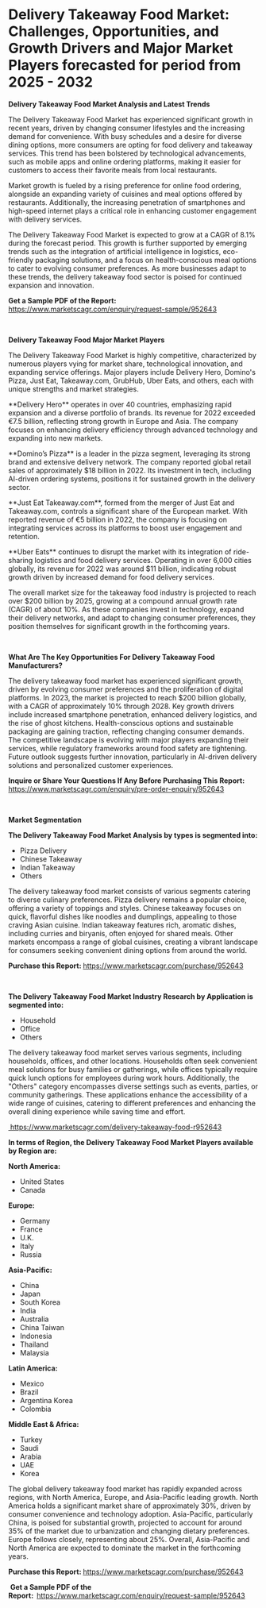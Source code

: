 <p><h1>Delivery Takeaway Food Market: Challenges, Opportunities, and Growth Drivers and Major Market Players forecasted for period from 2025 - 2032</h1></p><p><strong>Delivery Takeaway Food Market Analysis and Latest Trends</strong></p>
<p><p>The Delivery Takeaway Food Market has experienced significant growth in recent years, driven by changing consumer lifestyles and the increasing demand for convenience. With busy schedules and a desire for diverse dining options, more consumers are opting for food delivery and takeaway services. This trend has been bolstered by technological advancements, such as mobile apps and online ordering platforms, making it easier for customers to access their favorite meals from local restaurants.</p><p>Market growth is fueled by a rising preference for online food ordering, alongside an expanding variety of cuisines and meal options offered by restaurants. Additionally, the increasing penetration of smartphones and high-speed internet plays a critical role in enhancing customer engagement with delivery services. </p><p>The Delivery Takeaway Food Market is expected to grow at a CAGR of 8.1% during the forecast period. This growth is further supported by emerging trends such as the integration of artificial intelligence in logistics, eco-friendly packaging solutions, and a focus on health-conscious meal options to cater to evolving consumer preferences. As more businesses adapt to these trends, the delivery takeaway food sector is poised for continued expansion and innovation.</p></p>
<p><strong>Get a Sample PDF of the Report:&nbsp;</strong> <a href="https://www.marketscagr.com/enquiry/request-sample/952643?utm_campaign=2485&utm_medium=2&utm_source=Github&utm_content=ia&utm_term=18042025&utm_id=delivery-takeaway-food">https://www.marketscagr.com/enquiry/request-sample/952643</a></p>
<p>&nbsp;</p>
<p><strong>Delivery Takeaway Food Major Market Players</strong></p>
<p><p>The Delivery Takeaway Food Market is highly competitive, characterized by numerous players vying for market share, technological innovation, and expanding service offerings. Major players include Delivery Hero, Domino's Pizza, Just Eat, Takeaway.com, GrubHub, Uber Eats, and others, each with unique strengths and market strategies.</p><p>**Delivery Hero** operates in over 40 countries, emphasizing rapid expansion and a diverse portfolio of brands. Its revenue for 2022 exceeded €7.5 billion, reflecting strong growth in Europe and Asia. The company focuses on enhancing delivery efficiency through advanced technology and expanding into new markets.</p><p>**Domino’s Pizza** is a leader in the pizza segment, leveraging its strong brand and extensive delivery network. The company reported global retail sales of approximately $18 billion in 2022. Its investment in tech, including AI-driven ordering systems, positions it for sustained growth in the delivery sector.</p><p>**Just Eat Takeaway.com**, formed from the merger of Just Eat and Takeaway.com, controls a significant share of the European market. With reported revenue of €5 billion in 2022, the company is focusing on integrating services across its platforms to boost user engagement and retention.</p><p>**Uber Eats** continues to disrupt the market with its integration of ride-sharing logistics and food delivery services. Operating in over 6,000 cities globally, its revenue for 2022 was around $11 billion, indicating robust growth driven by increased demand for food delivery services.</p><p>The overall market size for the takeaway food industry is projected to reach over $200 billion by 2025, growing at a compound annual growth rate (CAGR) of about 10%. As these companies invest in technology, expand their delivery networks, and adapt to changing consumer preferences, they position themselves for significant growth in the forthcoming years.</p></p>
<p>&nbsp;</p>
<p><strong>What Are The Key Opportunities For Delivery Takeaway Food Manufacturers?</strong></p>
<p><p>The delivery takeaway food market has experienced significant growth, driven by evolving consumer preferences and the proliferation of digital platforms. In 2023, the market is projected to reach $200 billion globally, with a CAGR of approximately 10% through 2028. Key growth drivers include increased smartphone penetration, enhanced delivery logistics, and the rise of ghost kitchens. Health-conscious options and sustainable packaging are gaining traction, reflecting changing consumer demands. The competitive landscape is evolving with major players expanding their services, while regulatory frameworks around food safety are tightening. Future outlook suggests further innovation, particularly in AI-driven delivery solutions and personalized customer experiences.</p></p>
<p><strong>Inquire or Share Your Questions If Any Before Purchasing This Report:</strong> <a href="https://www.marketscagr.com/enquiry/pre-order-enquiry/952643?utm_campaign=2485&utm_medium=2&utm_source=Github&utm_content=ia&utm_term=18042025&utm_id=delivery-takeaway-food">https://www.marketscagr.com/enquiry/pre-order-enquiry/952643</a></p>
<p>&nbsp;</p>
<p><strong>Market Segmentation</strong></p>
<p><strong>The Delivery Takeaway Food Market Analysis by types is segmented into:</strong></p>
<p><ul><li>Pizza Delivery</li><li>Chinese Takeaway</li><li>Indian Takeaway</li><li>Others</li></ul></p>
<p><p>The delivery takeaway food market consists of various segments catering to diverse culinary preferences. Pizza delivery remains a popular choice, offering a variety of toppings and styles. Chinese takeaway focuses on quick, flavorful dishes like noodles and dumplings, appealing to those craving Asian cuisine. Indian takeaway features rich, aromatic dishes, including curries and biryanis, often enjoyed for shared meals. Other markets encompass a range of global cuisines, creating a vibrant landscape for consumers seeking convenient dining options from around the world.</p></p>
<p><strong>Purchase this Report:&nbsp;</strong><a href="https://www.marketscagr.com/purchase/952643?utm_campaign=2485&utm_medium=2&utm_source=Github&utm_content=ia&utm_term=18042025&utm_id=delivery-takeaway-food">https://www.marketscagr.com/purchase/952643</a></p>
<p>&nbsp;</p>
<p><strong>The Delivery Takeaway Food Market Industry Research by Application is segmented into:</strong></p>
<p><ul><li>Household</li><li>Office</li><li>Others</li></ul></p>
<p><p>The delivery takeaway food market serves various segments, including households, offices, and other locations. Households often seek convenient meal solutions for busy families or gatherings, while offices typically require quick lunch options for employees during work hours. Additionally, the "Others" category encompasses diverse settings such as events, parties, or community gatherings. These applications enhance the accessibility of a wide range of cuisines, catering to different preferences and enhancing the overall dining experience while saving time and effort.</p></p>
<p><a href="https://www.marketscagr.com/delivery-takeaway-food-r952643?utm_campaign=2485&utm_medium=2&utm_source=Github&utm_content=ia&utm_term=18042025&utm_id=delivery-takeaway-food">&nbsp;https://www.marketscagr.com/delivery-takeaway-food-r952643</a></p>
<p><strong>In terms of Region, the Delivery Takeaway Food Market Players available by Region are:</strong></p>
<p>
    <p> <strong> North America: </strong>
        <ul>
            <li>United States</li>
            <li>Canada</li>
        </ul>
        </p> 
    <p> <strong> Europe: </strong>
        <ul>
            <li>Germany</li>
            <li>France</li>
            <li>U.K.</li>
            <li>Italy</li>
            <li>Russia</li>
        </ul>
        </p> 
    <p> <strong> Asia-Pacific: </strong>
        <ul>
            <li>China</li>
            <li>Japan</li>
            <li>South Korea</li>
            <li>India</li>
            <li>Australia</li>
            <li>China Taiwan</li>
            <li>Indonesia</li>
            <li>Thailand</li>
            <li>Malaysia</li>
        </ul>
        </p> 
    <p> <strong> Latin America: </strong>
        <ul>
            <li>Mexico</li>
            <li>Brazil</li>
            <li>Argentina Korea</li>
            <li>Colombia</li>
        </ul>
        </p> 
    <p> <strong> Middle East & Africa: </strong>
        <ul>
            <li>Turkey</li>
            <li>Saudi</li>
            <li>Arabia</li>
            <li>UAE</li>
            <li>Korea</li>
        </ul>
    </p>
    </p>
<p><p>The global delivery takeaway food market has rapidly expanded across regions, with North America, Europe, and Asia-Pacific leading growth. North America holds a significant market share of approximately 30%, driven by consumer convenience and technology adoption. Asia-Pacific, particularly China, is poised for substantial growth, projected to account for around 35% of the market due to urbanization and changing dietary preferences. Europe follows closely, representing about 25%. Overall, Asia-Pacific and North America are expected to dominate the market in the forthcoming years.</p></p>
<p><strong>Purchase this Report: </strong><a href="https://www.marketscagr.com/purchase/952643?utm_campaign=2485&utm_medium=2&utm_source=Github&utm_content=ia&utm_term=18042025&utm_id=delivery-takeaway-food">https://www.marketscagr.com/purchase/952643</a></p>
<p>&nbsp;<strong>Get a Sample PDF of the Report:&nbsp;&nbsp;</strong><a href="https://www.marketscagr.com/enquiry/request-sample/952643?utm_campaign=2485&utm_medium=2&utm_source=Github&utm_content=ia&utm_term=18042025&utm_id=delivery-takeaway-food">https://www.marketscagr.com/enquiry/request-sample/952643</a></p>
<p><strong></strong></p>
<p><p></p><p></p><p></p></p>